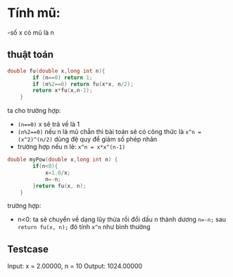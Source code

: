 # Tính mũ:
-số x có mũ là n
## thuật toán
```cpp
double fu(double x,long int n){
        if (n==0) return 1;
        if (n%2==0) return fu(x*x, n/2);
        return x*fu(x,n-1);
    }
```
ta cho trường hợp:
- `(n==0)` x sẽ trả về là 1
- `(n%2==0)` nếu n là mũ chẵn thì bài toán sẽ có công thức là `x^n = (x^2)^(n/2)` dùng đệ quy để giảm số phép nhân
- trường hợp nếu n lẻ:  `x^n = x*x^(n-1)`
```cpp
double myPow(double x,long int n) {
        if(n<0){
            x=1.0/x;
            n=-n;
        }return fu(x, n);
    }
```
trường hợp:
- n<0: ta sẽ chuyển về dạng lũy thừa rồi đổi dấu n thành dương `n=-n;`
   sau `return fu(x, n);` đó tính `x^n` như bình thường
## Testcase
Input: x = 2.00000, n = 10
Output: 1024.00000
